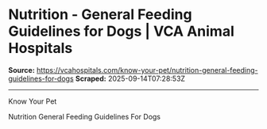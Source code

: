# Nutrition - General Feeding Guidelines for Dogs  | VCA Animal Hospitals

**Source:** https://vcahospitals.com/know-your-pet/nutrition-general-feeding-guidelines-for-dogs
**Scraped:** 2025-09-14T07:28:53Z

---

Know Your Pet

Nutrition General Feeding Guidelines For Dogs